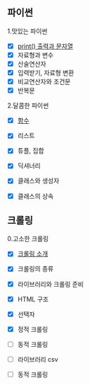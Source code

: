 ## 파이썬
1.맛있는 파이썬
- [x] [print() 출력과 문자열](https://cafe.naver.com/codeuniv/9917)
- [x] 자료형과 변수
- [x] 산술연산자
- [x] 입력받기, 자료형 변환
- [x] 비교연산자와 조건문
- [x] 반복문

2.달콤한 파이썬
- [x] [함수](https://cafe.naver.com/codeuniv/10590)
- [x] 리스트
- [x] 튜플, 집합
- [x] 딕셔너리
- [x] 클래스와 생성자
- [x] 클래스의 상속


## 크롤링
0.고소한 크롤링
- [x] [크롤링 소개](https://cafe.naver.com/codeuniv?iframe_url_utf8=%2FArticleRead.nhn%3FreferrerAllArticles%3Dfalse%26menuid%3D136%26page%3D1%26boardtype%3DL%26clubid%3D30026525%26articleid%3D10788)
- [x] 크롤링의 종류
- [x] 라이브러리와 크롤링 준비
- [x] HTML 구조
- [x] 선택자
- [x] 정적 크롤링
- [ ] 동적 크롤링
- [ ] 라이브러리 csv
- [ ] 동적 크롤링

